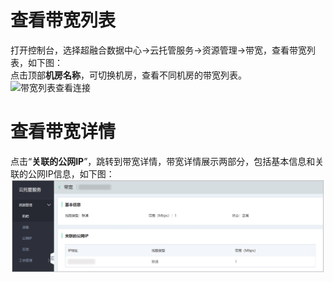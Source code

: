 # 查看带宽列表

打开控制台，选择超融合数据中心->云托管服务->资源管理->带宽，查看带宽列表，如下图：</br>
点击顶部**机房名称**，可切换机房，查看不同机房的带宽列表。
![带宽列表查看连接](https://github.com/jdcloudcom/cn/blob/cn-Cloud-Cabinet-Service/image/Hyper-Converged-IDC/Cloud-Cabinet-Service/CCS004.jpg)

# 查看带宽详情
点击“**关联的公网IP**”，跳转到带宽详情，带宽详情展示两部分，包括基本信息和关联的公网IP信息，如下图：</br>
![带宽详情查看连接](https://github.com/jdcloudcom/cn/blob/cn-Cloud-Cabinet-Service/image/Hyper-Converged-IDC/Cloud-Cabinet-Service/CCS005.png)
